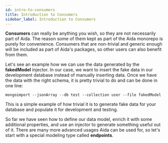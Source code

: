 ```yaml
---
id: intro-to-consumers
title: Introduction to Consumers
sidebar_label: Introduction to Consumers
---
```


**Consumers** can really be anything you wish, so they are not necessarily part of Aida. The reason some of them kept as part of the Aida monorepo is purely for convenience. Consumers that are non-trivial and generic enough will be included as part of Aida's packages, so other users can also benefit from them.

Let's see an example how we can use the data generated by the **fakedModel** injector. In our case, we want to insert the fake data in our development database instead of manually inserting data. Once we have the data with the right schema, it is pretty trivial to do and can be done in one line:

```
mongoimport --jsonArray --db test --collection user --file fakedModel
```

This is a simple example of how trivial it is to generate fake data for your database and populate it for development and testing.

So far we have seen how to define our data model, enrich it with some additional properties, and use an injector to generate something useful out of it. There are many more advanced usages Aida can be used for, so let's start with a special modeling type called **endpoints**.